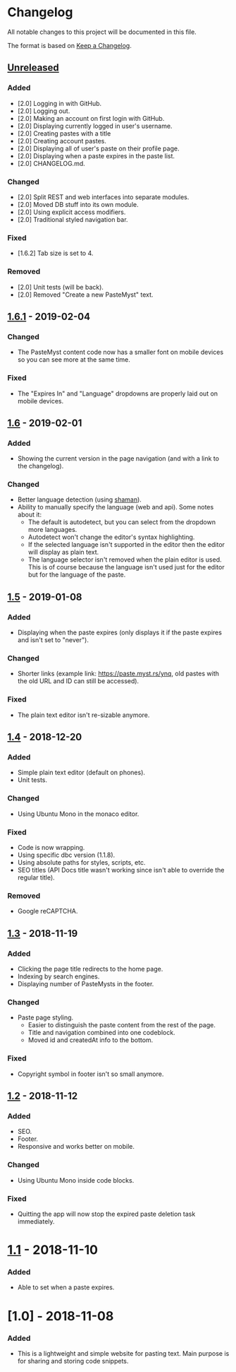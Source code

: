 # Changelog

All notable changes to this project will be documented in this file.

The format is based on [Keep a Changelog](https://keepachangelog.com/en/1.0.0/).

## [Unreleased]

### Added

- [2.0] Logging in with GitHub.
- [2.0] Logging out.
- [2.0] Making an account on first login with GitHub.
- [2.0] Displaying currently logged in user's username.
- [2.0] Creating pastes with a title
- [2.0] Creating account pastes.
- [2.0] Displaying all of user's paste on their profile page.
- [2.0] Displaying when a paste expires in the paste list.
- [2.0] CHANGELOG.md.

### Changed

- [2.0] Split REST and web interfaces into separate modules.
- [2.0] Moved DB stuff into its own module.
- [2.0] Using explicit access modifiers.
- [2.0] Traditional styled navigation bar.

### Fixed

- [1.6.2] Tab size is set to 4.

### Removed

- [2.0] Unit tests (will be back).
- [2.0] Removed "Create a new PasteMyst" text.

## [1.6.1] - 2019-02-04

### Changed

- The PasteMyst content code now has a smaller font on mobile devices so you can see more at the same time.

### Fixed

- The "Expires In" and "Language" dropdowns are properly laid out on mobile devices.

## [1.6] - 2019-02-01

### Added

- Showing the current version in the page navigation (and with a link to the changelog).

### Changed

- Better language detection (using [shaman](https://github.com/Prev/shaman)).
- Ability to manually specify the language (web and api). Some notes about it:
  - The default is autodetect, but you can select from the dropdown more languages.
  - Autodetect won't change the editor's syntax highlighting.
  - If the selected language isn't supported in the editor then the editor will display as plain text.
  - The language selector isn't removed when the plain editor is used. This is of course because the language isn't used just for the editor but for the language of the paste.

## [1.5] - 2019-01-08

### Added

- Displaying when the paste expires (only displays it if the paste expires and isn't set to "never").

### Changed

- Shorter links (example link: https://paste.myst.rs/ynq, old pastes with the old URL and ID can still be accessed).

### Fixed

- The plain text editor isn't re-sizable anymore.

## [1.4] - 2018-12-20

### Added

- Simple plain text editor (default on phones).
- Unit tests.

### Changed

- Using Ubuntu Mono in the monaco editor.

### Fixed

- Code is now wrapping.
- Using specific dbc version (1.1.8).
- Using absolute paths for styles, scripts, etc.
- SEO titles (API Docs title wasn't working since isn't able to override the regular title).

### Removed

- Google reCAPTCHA.

## [1.3] - 2018-11-19

### Added

- Clicking the page title redirects to the home page.
- Indexing by search engines.
- Displaying number of PasteMysts in the footer.

### Changed

- Paste page styling.
  - Easier to distinguish the paste content from the rest of the page.
  - Title and navigation combined into one codeblock.
  - Moved id and createdAt info to the bottom.

### Fixed

- Copyright symbol in footer isn't so small anymore.

## [1.2] - 2018-11-12

### Added

- SEO.
- Footer.
- Responsive and works better on mobile.

### Changed

- Using Ubuntu Mono inside code blocks.

### Fixed

- Quitting the app will now stop the expired paste deletion task immediately.

# [1.1] - 2018-11-10

### Added

- Able to set when a paste expires.

# [1.0] - 2018-11-08

### Added

- This is a lightweight and simple website for pasting text. Main purpose is for sharing and storing code snippets.

[Unreleased]: https://github.com/codemyst/pastemyst/compare/1.6.1...HEAD
[1.1]: https://github.com/codemyst/pastemyst/compare/1.0...1.1
[1.2]: https://github.com/codemyst/pastemyst/compare/1.1...1.2
[1.3]: https://github.com/codemyst/pastemyst/compare/1.2...1.3
[1.4]: https://github.com/codemyst/pastemyst/compare/1.3...1.4
[1.5]: https://github.com/codemyst/pastemyst/compare/1.4...1.5
[1.6]: https://github.com/codemyst/pastemyst/compare/1.5...1.6
[1.6.1]: https://github.com/codemyst/pastemyst/compare/1.6...1.6.1